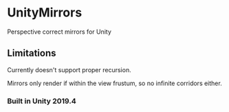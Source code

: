 # UnityMirrors
Perspective correct mirrors for Unity

## Limitations
Currently doesn't support proper recursion. 

Mirrors only render if within the view frustum, so no infinite corridors either.

### Built in Unity 2019.4
